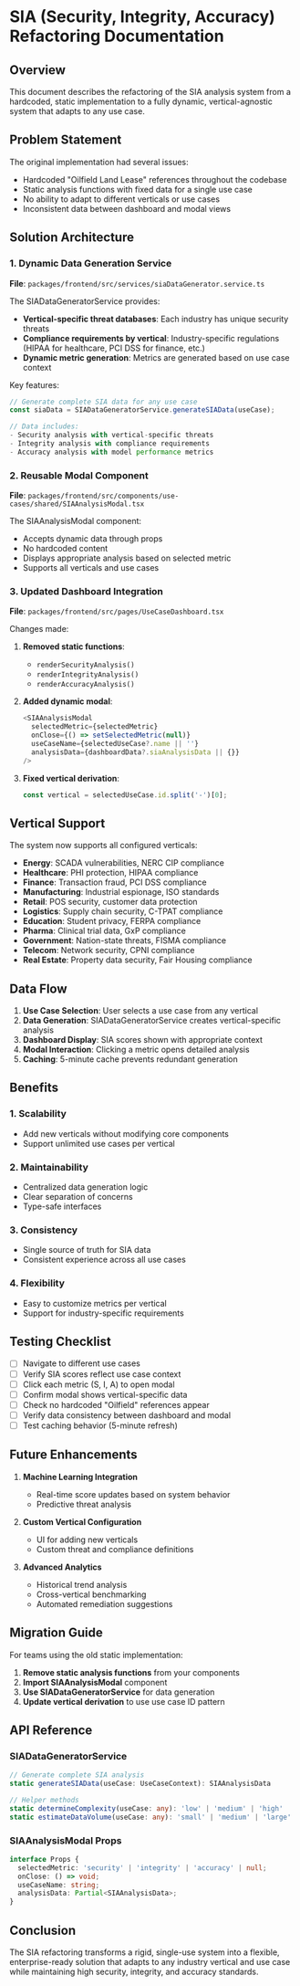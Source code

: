 # SIA (Security, Integrity, Accuracy) Refactoring Documentation

## Overview
This document describes the refactoring of the SIA analysis system from a hardcoded, static implementation to a fully dynamic, vertical-agnostic system that adapts to any use case.

## Problem Statement
The original implementation had several issues:
- Hardcoded "Oilfield Land Lease" references throughout the codebase
- Static analysis functions with fixed data for a single use case
- No ability to adapt to different verticals or use cases
- Inconsistent data between dashboard and modal views

## Solution Architecture

### 1. Dynamic Data Generation Service
**File**: `packages/frontend/src/services/siaDataGenerator.service.ts`

The SIADataGeneratorService provides:
- **Vertical-specific threat databases**: Each industry has unique security threats
- **Compliance requirements by vertical**: Industry-specific regulations (HIPAA for healthcare, PCI DSS for finance, etc.)
- **Dynamic metric generation**: Metrics are generated based on use case context

Key features:
```typescript
// Generate complete SIA data for any use case
const siaData = SIADataGeneratorService.generateSIAData(useCase);

// Data includes:
- Security analysis with vertical-specific threats
- Integrity analysis with compliance requirements
- Accuracy analysis with model performance metrics
```

### 2. Reusable Modal Component
**File**: `packages/frontend/src/components/use-cases/shared/SIAAnalysisModal.tsx`

The SIAAnalysisModal component:
- Accepts dynamic data through props
- No hardcoded content
- Displays appropriate analysis based on selected metric
- Supports all verticals and use cases

### 3. Updated Dashboard Integration
**File**: `packages/frontend/src/pages/UseCaseDashboard.tsx`

Changes made:
1. **Removed static functions**:
   - `renderSecurityAnalysis()`
   - `renderIntegrityAnalysis()` 
   - `renderAccuracyAnalysis()`

2. **Added dynamic modal**:
   ```typescript
   <SIAAnalysisModal
     selectedMetric={selectedMetric}
     onClose={() => setSelectedMetric(null)}
     useCaseName={selectedUseCase?.name || ''}
     analysisData={dashboardData?.siaAnalysisData || {}}
   />
   ```

3. **Fixed vertical derivation**:
   ```typescript
   const vertical = selectedUseCase.id.split('-')[0];
   ```

## Vertical Support

The system now supports all configured verticals:
- **Energy**: SCADA vulnerabilities, NERC CIP compliance
- **Healthcare**: PHI protection, HIPAA compliance
- **Finance**: Transaction fraud, PCI DSS compliance
- **Manufacturing**: Industrial espionage, ISO standards
- **Retail**: POS security, customer data protection
- **Logistics**: Supply chain security, C-TPAT compliance
- **Education**: Student privacy, FERPA compliance
- **Pharma**: Clinical trial data, GxP compliance
- **Government**: Nation-state threats, FISMA compliance
- **Telecom**: Network security, CPNI compliance
- **Real Estate**: Property data security, Fair Housing compliance

## Data Flow

1. **Use Case Selection**: User selects a use case from any vertical
2. **Data Generation**: SIADataGeneratorService creates vertical-specific analysis
3. **Dashboard Display**: SIA scores shown with appropriate context
4. **Modal Interaction**: Clicking a metric opens detailed analysis
5. **Caching**: 5-minute cache prevents redundant generation

## Benefits

### 1. **Scalability**
- Add new verticals without modifying core components
- Support unlimited use cases per vertical

### 2. **Maintainability**
- Centralized data generation logic
- Clear separation of concerns
- Type-safe interfaces

### 3. **Consistency**
- Single source of truth for SIA data
- Consistent experience across all use cases

### 4. **Flexibility**
- Easy to customize metrics per vertical
- Support for industry-specific requirements

## Testing Checklist

- [ ] Navigate to different use cases
- [ ] Verify SIA scores reflect use case context
- [ ] Click each metric (S, I, A) to open modal
- [ ] Confirm modal shows vertical-specific data
- [ ] Check no hardcoded "Oilfield" references appear
- [ ] Verify data consistency between dashboard and modal
- [ ] Test caching behavior (5-minute refresh)

## Future Enhancements

1. **Machine Learning Integration**
   - Real-time score updates based on system behavior
   - Predictive threat analysis

2. **Custom Vertical Configuration**
   - UI for adding new verticals
   - Custom threat and compliance definitions

3. **Advanced Analytics**
   - Historical trend analysis
   - Cross-vertical benchmarking
   - Automated remediation suggestions

## Migration Guide

For teams using the old static implementation:

1. **Remove static analysis functions** from your components
2. **Import SIAAnalysisModal** component
3. **Use SIADataGeneratorService** for data generation
4. **Update vertical derivation** to use use case ID pattern

## API Reference

### SIADataGeneratorService

```typescript
// Generate complete SIA analysis
static generateSIAData(useCase: UseCaseContext): SIAAnalysisData

// Helper methods
static determineComplexity(useCase: any): 'low' | 'medium' | 'high'
static estimateDataVolume(useCase: any): 'small' | 'medium' | 'large'
```

### SIAAnalysisModal Props

```typescript
interface Props {
  selectedMetric: 'security' | 'integrity' | 'accuracy' | null;
  onClose: () => void;
  useCaseName: string;
  analysisData: Partial<SIAAnalysisData>;
}
```

## Conclusion

The SIA refactoring transforms a rigid, single-use system into a flexible, enterprise-ready solution that adapts to any industry vertical and use case while maintaining high security, integrity, and accuracy standards.